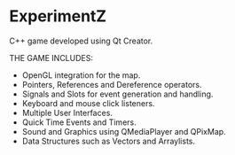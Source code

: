 # ExperimentZ
C++ game developed using Qt Creator.

THE GAME INCLUDES:
- OpenGL integration for the map.
- Pointers, References and Dereference operators.
- Signals and Slots for event generation and handling.
- Keyboard and mouse click listeners.
- Multiple User Interfaces.
- Quick Time Events and Timers.
- Sound and Graphics using QMediaPlayer and QPixMap.
- Data Structures such as Vectors and Arraylists.
